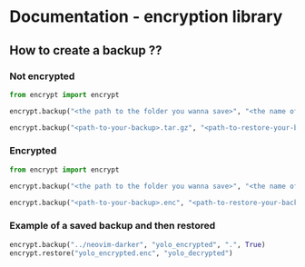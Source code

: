 # Documentation - encryption library
## How to create a backup ??
### Not encrypted
```python
from encrypt import encrypt

encrypt.backup("<the path to the folder you wanna save>", "<the name of the backup>", "<path-to-the-place-where-to-create-the-backup>, False")

encrypt.backup("<path-to-your-backup>.tar.gz", "<path-to-restore-your-backup>")
```

### Encrypted
```python
from encrypt import encrypt

encrypt.backup("<the path to the folder you wanna save>", "<the name of the backup>", "<path-to-the-place-where-to-create-the-backup>, True")

encrypt.backup("<path-to-your-backup>.enc", "<path-to-restore-your-backup>")
```

### Example of a saved backup and then restored
```python
encrypt.backup("../neovim-darker", "yolo_encrypted", ".", True)
encrypt.restore("yolo_encrypted.enc", "yolo_decrypted")
```
